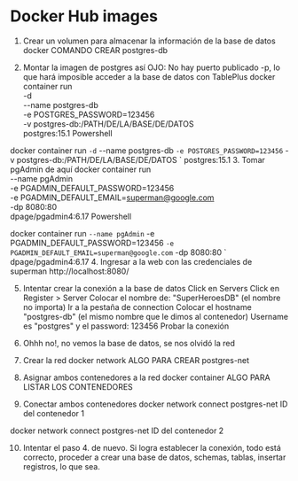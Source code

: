 # Docker Hub images

1. Crear un volumen para almacenar la información de la base de datos
   docker COMANDO CREAR postgres-db

2. Montar la imagen de postgres así
   OJO: No hay puerto publicado -p, lo que hará imposible acceder a la base de datos con TablePlus
   docker container run \
   -d \
   --name postgres-db \
   -e POSTGRES_PASSWORD=123456 \
   -v postgres-db:/PATH/DE/LA/BASE/DE/DATOS \
   postgres:15.1
   Powershell

docker container run `-d`
--name postgres-db `-e POSTGRES_PASSWORD=123456`
-v postgres-db:/PATH/DE/LA/BASE/DE/DATOS `
postgres:15.1 3. Tomar pgAdmin de aquí
docker container run \
--name pgAdmin \
-e PGADMIN_DEFAULT_PASSWORD=123456 \
-e PGADMIN_DEFAULT_EMAIL=superman@google.com \
-dp 8080:80 \
dpage/pgadmin4:6.17
Powershell

docker container run `--name pgAdmin`
-e PGADMIN_DEFAULT_PASSWORD=123456 `-e PGADMIN_DEFAULT_EMAIL=superman@google.com`
-dp 8080:80 `
dpage/pgadmin4:6.17 4. Ingresar a la web con las credenciales de superman
http://localhost:8080/

5. Intentar crear la conexión a la base de datos
   Click en Servers
   Click en Register > Server
   Colocar el nombre de: "SuperHeroesDB" (el nombre no importa)
   Ir a la pestaña de connection
   Colocar el hostname "postgres-db" (el mismo nombre que le dimos al contenedor)
   Username es "postgres" y el password: 123456
   Probar la conexión
6. Ohhh no!, no vemos la base de datos, se nos olvidó la red
7. Crear la red
   docker network ALGO PARA CREAR postgres-net

8. Asignar ambos contenedores a la red
   docker container ALGO PARA LISTAR LOS CONTENEDORES

9. Conectar ambos contenedores
   docker network connect postgres-net ID del contenedor 1

docker network connect postgres-net ID del contenedor 2

10. Intentar el paso 4. de nuevo.
    Si logra establecer la conexión, todo está correcto, proceder a crear una base de datos, schemas, tablas, insertar registros, lo que sea.
